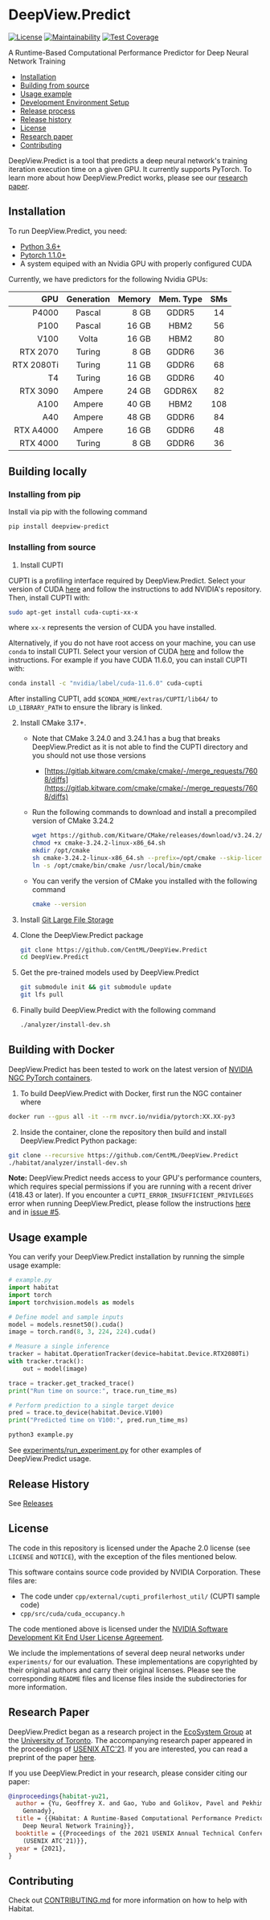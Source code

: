 # DeepView.Predict

[![License](https://img.shields.io/badge/license-Apache--2.0-green?style=flat)](https://github.com/CentML/habitat/blob/main/LICENSE)
[![Maintainability](https://api.codeclimate.com/v1/badges/fbb68badd0c0599f1843/maintainability)](https://codeclimate.com/github/CentML/DeepView.Predict/maintainability)
[![Test Coverage](https://api.codeclimate.com/v1/badges/fbb68badd0c0599f1843/test_coverage)](https://codeclimate.com/github/CentML/DeepView.Predict/test_coverage)


A Runtime-Based Computational Performance Predictor for Deep Neural Network Training

- [Installation](#installation)
- [Building from source](#build)
- [Usage example](#getting-started)
- [Development Environment Setup](#dev-setup)
- [Release process](#release-process)
- [Release history](#release-history)
- [License](#license)
- [Research paper](#paper)
- [Contributing](#contributing)

DeepView.Predict is a tool that predicts a deep neural network's training iteration execution time on a given GPU. It currently supports PyTorch. To learn more about how DeepView.Predict works, please see our [research paper](https://arxiv.org/abs/2102.00527).

<h2 id="installation">Installation</h2>

To run DeepView.Predict, you need:
- [Python 3.6+](https://www.python.org/)
- [Pytorch 1.1.0+](https://pytorch.org/)
- A system equiped with an Nvidia GPU with properly configured CUDA

Currently, we have predictors for the following Nvidia GPUs:

| GPU           | Generation  | Memory | Mem. Type | SMs |
| -------------:|:-----------:| ------:| :-------: | :-: |
| P4000         | Pascal      | 8 GB   | GDDR5     | 14  |
| P100          | Pascal      | 16 GB  | HBM2      | 56  |
| V100          | Volta       | 16 GB  | HBM2      | 80  |
| RTX 2070      | Turing      | 8 GB   | GDDR6     | 36  |
| RTX 2080Ti    | Turing      | 11 GB  | GDDR6     | 68  |
| T4            | Turing      | 16 GB  | GDDR6     | 40  |
| RTX 3090      | Ampere      | 24 GB  | GDDR6X    | 82  |
| A100          | Ampere      | 40 GB  | HBM2      | 108 |
| A40           | Ampere      | 48 GB  | GDDR6     | 84  |
| RTX A4000     | Ampere      | 16 GB  | GDDR6     | 48  |
| RTX 4000      | Turing      | 8 GB   | GDDR6     | 36  |


<h2 id="building-locally">Building locally</h2>

### Installing from pip

Install via pip with the following command

```bash
pip install deepview-predict
```

### Installing from source

1. Install CUPTI

CUPTI is a profiling interface required by DeepView.Predict. Select your version of CUDA [here](https://developer.nvidia.com/cuda-toolkit-archive) and follow the instructions to add NVIDIA's repository. Then, install CUPTI with:
  ```bash
  sudo apt-get install cuda-cupti-xx-x
  ```
where `xx-x` represents the version of CUDA you have installed.

Alternatively, if you do not have root access on your machine, you can use `conda` to install CUPTI. Select your version of CUDA [here](https://anaconda.org/nvidia/cuda-cupti) and follow the instructions. For example if you have CUDA 11.6.0, you can install CUPTI with:
  ```bash
  conda install -c "nvidia/label/cuda-11.6.0" cuda-cupti
  ```
After installing CUPTI, add `$CONDA_HOME/extras/CUPTI/lib64/` to `LD_LIBRARY_PATH` to ensure the library is linked.

2. Install CMake 3.17+.
    - Note that CMake 3.24.0 and 3.24.1 has a bug that breaks DeepView.Predict as it is not able to find the CUPTI directory and you should not use those versions
        - [https://gitlab.kitware.com/cmake/cmake/-/merge_requests/7608/diffs](https://gitlab.kitware.com/cmake/cmake/-/merge_requests/7608/diffs)
    - Run the following commands to download and install a precompiled version of CMake 3.24.2
        
        ```bash
        wget https://github.com/Kitware/CMake/releases/download/v3.24.2/cmake-3.24.2-linux-x86_64.sh
        chmod +x cmake-3.24.2-linux-x86_64.sh
        mkdir /opt/cmake
        sh cmake-3.24.2-linux-x86_64.sh --prefix=/opt/cmake --skip-license
        ln -s /opt/cmake/bin/cmake /usr/local/bin/cmake
        ```
        
    - You can verify the version of CMake you installed with the following command
        
        ```bash
        cmake --version
        ```
        
3. Install [Git Large File Storage](https://git-lfs.github.com/)

4. Clone the DeepView.Predict package
    
    ```bash
    git clone https://github.com/CentML/DeepView.Predict
    cd DeepView.Predict
    ```
    
5. Get the pre-trained models used by DeepView.Predict
    
    ```bash
    git submodule init && git submodule update
    git lfs pull
    ```
    
6. Finally build DeepView.Predict with the following command
    
    ```bash
    ./analyzer/install-dev.sh
    ```

<h2 id="building-with-docker">Building with Docker</h2>

DeepView.Predict has been tested to work on the latest version of [NVIDIA NGC PyTorch containers](https://catalog.ngc.nvidia.com/orgs/nvidia/containers/pytorch).

1. To build DeepView.Predict with Docker, first run the NGC container where
```bash
docker run --gpus all -it --rm nvcr.io/nvidia/pytorch:XX.XX-py3
```
2. Inside the container, clone the repository then build and install DeepView.Predict Python package:
```bash
git clone --recursive https://github.com/CentML/DeepView.Predict
./habitat/analyzer/install-dev.sh
```

**Note:** DeepView.Predict needs access to your GPU's performance counters, which requires special permissions if you are running with a recent driver (418.43 or later). If you encounter a `CUPTI_ERROR_INSUFFICIENT_PRIVILEGES` error when running DeepView.Predict, please follow the instructions [here](https://developer.nvidia.com/ERR_NVGPUCTRPERM) and in [issue #5](https://github.com/geoffxy/habitat/issues/5).

<h2 id="usage-example">Usage example</h2>

You can verify your DeepView.Predict installation by running the simple usage example:
```python
# example.py
import habitat
import torch
import torchvision.models as models

# Define model and sample inputs
model = models.resnet50().cuda()
image = torch.rand(8, 3, 224, 224).cuda()

# Measure a single inference
tracker = habitat.OperationTracker(device=habitat.Device.RTX2080Ti)
with tracker.track():
    out = model(image)

trace = tracker.get_tracked_trace()
print("Run time on source:", trace.run_time_ms)

# Perform prediction to a single target device
pred = trace.to_device(habitat.Device.V100)
print("Predicted time on V100:", pred.run_time_ms)
```

```bash
python3 example.py
```

See [experiments/run_experiment.py](https://github.com/CentML/DeepView.Predict/tree/main/experiments) for other examples of DeepView.Predict usage.

<h2 id="release-history">Release History</h2>

See [Releases](https://github.com/UofT-EcoSystem/habitat/releases)

<h2 id="license">License</h2>

The code in this repository is licensed under the Apache 2.0 license (see
`LICENSE` and `NOTICE`), with the exception of the files mentioned below.

This software contains source code provided by NVIDIA Corporation. These files
are:

- The code under `cpp/external/cupti_profilerhost_util/` (CUPTI sample code)
- `cpp/src/cuda/cuda_occupancy.h`

The code mentioned above is licensed under the [NVIDIA Software Development
Kit End User License Agreement](https://docs.nvidia.com/cuda/eula/index.html).

We include the implementations of several deep neural networks under
`experiments/` for our evaluation. These implementations are copyrighted by
their original authors and carry their original licenses. Please see the
corresponding `README` files and license files inside the subdirectories for
more information.


<h2 id="paper">Research Paper</h2>

DeepView.Predict began as a research project in the [EcoSystem Group](https://www.cs.toronto.edu/ecosystem) at the [University of Toronto](https://cs.toronto.edu). The accompanying research paper appeared in the proceedings of [USENIX
ATC'21](https://www.usenix.org/conference/atc21/presentation/yu). If you are
interested, you can read a preprint of the paper [here](https://arxiv.org/abs/2102.00527).

If you use DeepView.Predict in your research, please consider citing our paper:

```bibtex
@inproceedings{habitat-yu21,
  author = {Yu, Geoffrey X. and Gao, Yubo and Golikov, Pavel and Pekhimenko,
    Gennady},
  title = {{Habitat: A Runtime-Based Computational Performance Predictor for
    Deep Neural Network Training}},
  booktitle = {{Proceedings of the 2021 USENIX Annual Technical Conference
    (USENIX ATC'21)}},
  year = {2021},
}
```
<h2 id="contributing">Contributing</h2>

Check out [CONTRIBUTING.md](https://github.com/CentML/habitat/blob/main/CONTRIBUTING.md) for more information on how to help with Habitat.

